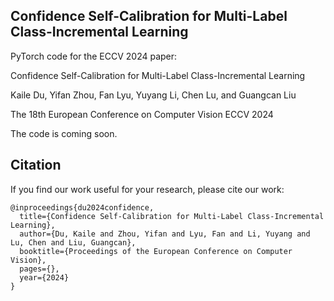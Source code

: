 ## Confidence Self-Calibration for Multi-Label Class-Incremental Learning

PyTorch code for the ECCV 2024 paper:

Confidence Self-Calibration for Multi-Label Class-Incremental Learning

Kaile Du, Yifan Zhou, Fan Lyu, Yuyang Li, Chen Lu, and Guangcan Liu

The 18th European Conference on Computer Vision ECCV 2024

The code is coming soon.
## Citation 
If you find our work useful for your research, please cite our work:
```
@inproceedings{du2024confidence,
  title={Confidence Self-Calibration for Multi-Label Class-Incremental Learning},
  author={Du, Kaile and Zhou, Yifan and Lyu, Fan and Li, Yuyang and Lu, Chen and Liu, Guangcan},
  booktitle={Proceedings of the European Conference on Computer Vision},
  pages={},
  year={2024}
}


